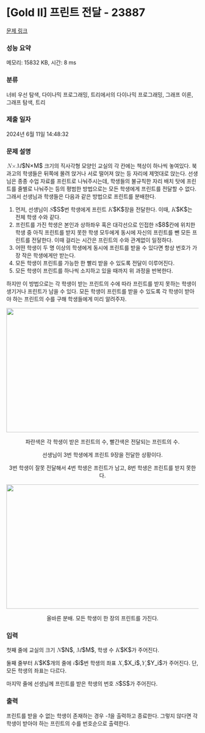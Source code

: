 # [Gold II] 프린트 전달 - 23887 

[문제 링크](https://www.acmicpc.net/problem/23887) 

### 성능 요약

메모리: 15832 KB, 시간: 8 ms

### 분류

너비 우선 탐색, 다이나믹 프로그래밍, 트리에서의 다이나믹 프로그래밍, 그래프 이론, 그래프 탐색, 트리

### 제출 일자

2024년 6월 11일 14:48:32

### 문제 설명

<p><mjx-container class="MathJax" jax="CHTML" style="font-size: 109%; position: relative;"> <mjx-math class="MJX-TEX" aria-hidden="true"><mjx-mi class="mjx-i"><mjx-c class="mjx-c1D441 TEX-I"></mjx-c></mjx-mi><mjx-mi class="mjx-i"><mjx-c class="mjx-cD7"></mjx-c></mjx-mi><mjx-mi class="mjx-i"><mjx-c class="mjx-c1D440 TEX-I"></mjx-c></mjx-mi></mjx-math><mjx-assistive-mml unselectable="on" display="inline"><math xmlns="http://www.w3.org/1998/Math/MathML"><mi>N</mi><mi>×</mi><mi>M</mi></math></mjx-assistive-mml><span aria-hidden="true" class="no-mathjax mjx-copytext">$N×M$</span></mjx-container> 크기의 직사각형 모양인 교실의 각 칸에는 책상이 하나씩 놓여있다. 북과고의 학생들은 뒤쪽에 몰려 앉거나 서로 떨어져 앉는 등 자리에 제멋대로 앉는다. 선생님은 종종 수업 자료를 프린트로 나눠주시는데, 학생들의 불규칙한 자리 배치 탓에 프린트를 줄별로 나눠주는 등의 평범한 방법으로는 모든 학생에게 프린트를 전달할 수 없다. 그래서 선생님과 학생들은 다음과 같은 방법으로 프린트를 분배한다.</p>

<ol>
	<li>먼저, 선생님이 <mjx-container class="MathJax" jax="CHTML" style="font-size: 109%; position: relative;"><mjx-math class="MJX-TEX" aria-hidden="true"><mjx-mi class="mjx-i"><mjx-c class="mjx-c1D446 TEX-I"></mjx-c></mjx-mi></mjx-math><mjx-assistive-mml unselectable="on" display="inline"><math xmlns="http://www.w3.org/1998/Math/MathML"><mi>S</mi></math></mjx-assistive-mml><span aria-hidden="true" class="no-mathjax mjx-copytext">$S$</span></mjx-container>번 학생에게 프린트 <mjx-container class="MathJax" jax="CHTML" style="font-size: 109%; position: relative;"><mjx-math class="MJX-TEX" aria-hidden="true"><mjx-mi class="mjx-i"><mjx-c class="mjx-c1D43E TEX-I"></mjx-c></mjx-mi></mjx-math><mjx-assistive-mml unselectable="on" display="inline"><math xmlns="http://www.w3.org/1998/Math/MathML"><mi>K</mi></math></mjx-assistive-mml><span aria-hidden="true" class="no-mathjax mjx-copytext">$K$</span></mjx-container>장을 전달한다. 이때, <mjx-container class="MathJax" jax="CHTML" style="font-size: 109%; position: relative;"><mjx-math class="MJX-TEX" aria-hidden="true"><mjx-mi class="mjx-i"><mjx-c class="mjx-c1D43E TEX-I"></mjx-c></mjx-mi></mjx-math><mjx-assistive-mml unselectable="on" display="inline"><math xmlns="http://www.w3.org/1998/Math/MathML"><mi>K</mi></math></mjx-assistive-mml><span aria-hidden="true" class="no-mathjax mjx-copytext">$K$</span></mjx-container>는 전체 학생 수와 같다.</li>
	<li>프린트를 가진 학생은 본인과 상하좌우 혹은 대각선으로 인접한 <mjx-container class="MathJax" jax="CHTML" style="font-size: 109%; position: relative;"><mjx-math class="MJX-TEX" aria-hidden="true"><mjx-mn class="mjx-n"><mjx-c class="mjx-c38"></mjx-c></mjx-mn></mjx-math><mjx-assistive-mml unselectable="on" display="inline"><math xmlns="http://www.w3.org/1998/Math/MathML"><mn>8</mn></math></mjx-assistive-mml><span aria-hidden="true" class="no-mathjax mjx-copytext">$8$</span></mjx-container>칸에 위치한 학생 중 아직 프린트를 받지 못한 학생 모두에게 동시에 자신의 프린트를 뺀 모든 프린트를 전달한다. 이때 걸리는 시간은 프린트의 수와 관계없이 일정하다.</li>
	<li>어떤 학생이 두 명 이상의 학생에게 동시에 프린트를 받을 수 있다면 항상 번호가 가장 작은 학생에게만 받는다.</li>
	<li>모든 학생이 프린트를 가능한 한 빨리 받을 수 있도록 전달이 이루어진다.</li>
	<li>모든 학생이 프린트를 하나씩 소지하고 있을 때까지 위 과정을 반복한다.</li>
</ol>

<p>하지만 이 방법으로는 각 학생이 받는 프린트의 수에 따라 프린트를 받지 못하는 학생이 생기거나 프린트가 남을 수 있다. 모든 학생이 프린트를 받을 수 있도록 각 학생이 받아야 하는 프린트의 수를 구해 학생들에게 미리 알려주자.</p>

<p style="text-align: center;"><img alt="" src="https://upload.acmicpc.net/8875c48f-d771-47b6-a6ca-65fc67bbafd6/-/crop/770x466/256,129/-/preview/" style="height: 325px; width: 537px;"></p>

<p style="text-align: center;">파란색은 각 학생이 받은 프린트의 수, 빨간색은 전달되는 프린트의 수.</p>

<p style="text-align: center;">선생님이 3번 학생에게 프린트 9장을 전달한 상황이다.</p>

<p style="text-align: center;">3번 학생이 잘못 전달해서 4번 학생은 프린트가 남고, 8번 학생은 프린트를 받지 못한다.</p>

<p style="text-align: center;"><img alt="" src="https://upload.acmicpc.net/ae2c39da-e092-4d58-bffc-37d3d9d1bdf9/-/crop/773x469/254,126/-/preview/" style="width: 536px; height: 325px;"></p>

<p style="text-align: center;">올바른 분배. 모든 학생이 한 장의 프린트를 가진다.</p>

### 입력 

 <p>첫째 줄에 교실의 크기 <mjx-container class="MathJax" jax="CHTML" style="font-size: 109%; position: relative;"><mjx-math class="MJX-TEX" aria-hidden="true"><mjx-mi class="mjx-i"><mjx-c class="mjx-c1D441 TEX-I"></mjx-c></mjx-mi></mjx-math><mjx-assistive-mml unselectable="on" display="inline"><math xmlns="http://www.w3.org/1998/Math/MathML"><mi>N</mi></math></mjx-assistive-mml><span aria-hidden="true" class="no-mathjax mjx-copytext">$N$</span></mjx-container>, <mjx-container class="MathJax" jax="CHTML" style="font-size: 109%; position: relative;"><mjx-math class="MJX-TEX" aria-hidden="true"><mjx-mi class="mjx-i"><mjx-c class="mjx-c1D440 TEX-I"></mjx-c></mjx-mi></mjx-math><mjx-assistive-mml unselectable="on" display="inline"><math xmlns="http://www.w3.org/1998/Math/MathML"><mi>M</mi></math></mjx-assistive-mml><span aria-hidden="true" class="no-mathjax mjx-copytext">$M$</span></mjx-container>, 학생 수 <mjx-container class="MathJax" jax="CHTML" style="font-size: 109%; position: relative;"><mjx-math class="MJX-TEX" aria-hidden="true"><mjx-mi class="mjx-i"><mjx-c class="mjx-c1D43E TEX-I"></mjx-c></mjx-mi></mjx-math><mjx-assistive-mml unselectable="on" display="inline"><math xmlns="http://www.w3.org/1998/Math/MathML"><mi>K</mi></math></mjx-assistive-mml><span aria-hidden="true" class="no-mathjax mjx-copytext">$K$</span></mjx-container>가 주어진다.</p>

<p>둘째 줄부터 <mjx-container class="MathJax" jax="CHTML" style="font-size: 109%; position: relative;"><mjx-math class="MJX-TEX" aria-hidden="true"><mjx-mi class="mjx-i"><mjx-c class="mjx-c1D43E TEX-I"></mjx-c></mjx-mi></mjx-math><mjx-assistive-mml unselectable="on" display="inline"><math xmlns="http://www.w3.org/1998/Math/MathML"><mi>K</mi></math></mjx-assistive-mml><span aria-hidden="true" class="no-mathjax mjx-copytext">$K$</span></mjx-container>개의 줄에 <mjx-container class="MathJax" jax="CHTML" style="font-size: 109%; position: relative;"><mjx-math class="MJX-TEX" aria-hidden="true"><mjx-mi class="mjx-i"><mjx-c class="mjx-c1D456 TEX-I"></mjx-c></mjx-mi></mjx-math><mjx-assistive-mml unselectable="on" display="inline"><math xmlns="http://www.w3.org/1998/Math/MathML"><mi>i</mi></math></mjx-assistive-mml><span aria-hidden="true" class="no-mathjax mjx-copytext">$i$</span></mjx-container>번 학생의 좌표 <mjx-container class="MathJax" jax="CHTML" style="font-size: 109%; position: relative;"><mjx-math class="MJX-TEX" aria-hidden="true"><mjx-msub><mjx-mi class="mjx-i"><mjx-c class="mjx-c1D44B TEX-I"></mjx-c></mjx-mi><mjx-script style="vertical-align: -0.15em; margin-left: -0.024em;"><mjx-mi class="mjx-i" size="s"><mjx-c class="mjx-c1D456 TEX-I"></mjx-c></mjx-mi></mjx-script></mjx-msub></mjx-math><mjx-assistive-mml unselectable="on" display="inline"><math xmlns="http://www.w3.org/1998/Math/MathML"><msub><mi>X</mi><mi>i</mi></msub></math></mjx-assistive-mml><span aria-hidden="true" class="no-mathjax mjx-copytext">$X_i$</span></mjx-container>, <mjx-container class="MathJax" jax="CHTML" style="font-size: 109%; position: relative;"><mjx-math class="MJX-TEX" aria-hidden="true"><mjx-msub><mjx-mi class="mjx-i"><mjx-c class="mjx-c1D44C TEX-I"></mjx-c></mjx-mi><mjx-script style="vertical-align: -0.15em; margin-left: -0.182em;"><mjx-mi class="mjx-i" size="s"><mjx-c class="mjx-c1D456 TEX-I"></mjx-c></mjx-mi></mjx-script></mjx-msub></mjx-math><mjx-assistive-mml unselectable="on" display="inline"><math xmlns="http://www.w3.org/1998/Math/MathML"><msub><mi>Y</mi><mi>i</mi></msub></math></mjx-assistive-mml><span aria-hidden="true" class="no-mathjax mjx-copytext">$Y_i$</span></mjx-container>가 주어진다. 단, 모든 학생의 좌표는 다르다.</p>

<p>마지막 줄에 선생님께 프린트를 받은 학생의 번호 <mjx-container class="MathJax" jax="CHTML" style="font-size: 109%; position: relative;"><mjx-math class="MJX-TEX" aria-hidden="true"><mjx-mi class="mjx-i"><mjx-c class="mjx-c1D446 TEX-I"></mjx-c></mjx-mi></mjx-math><mjx-assistive-mml unselectable="on" display="inline"><math xmlns="http://www.w3.org/1998/Math/MathML"><mi>S</mi></math></mjx-assistive-mml><span aria-hidden="true" class="no-mathjax mjx-copytext">$S$</span></mjx-container>가 주어진다.</p>

### 출력 

 <p>프린트를 받을 수 없는 학생이 존재하는 경우 <em>-1</em>을 출력하고 종료한다. 그렇지 않다면 각 학생이 받아야 하는 프린트의 수를 번호순으로 출력한다.</p>

